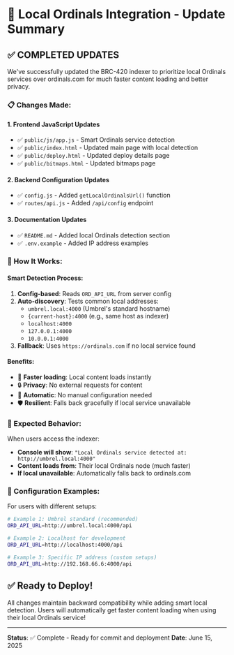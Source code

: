 # 🚀 Local Ordinals Integration - Update Summary

## ✅ **COMPLETED UPDATES**

We've successfully updated the BRC-420 indexer to prioritize local Ordinals services over ordinals.com for much faster content loading and better privacy.

### **📋 Changes Made:**

#### **1. Frontend JavaScript Updates**
- ✅ `public/js/app.js` - Smart Ordinals service detection
- ✅ `public/index.html` - Updated main page with local detection
- ✅ `public/deploy.html` - Updated deploy details page
- ✅ `public/bitmaps.html` - Updated bitmaps page

#### **2. Backend Configuration Updates**
- ✅ `config.js` - Added `getLocalOrdinalsUrl()` function
- ✅ `routes/api.js` - Added `/api/config` endpoint

#### **3. Documentation Updates**
- ✅ `README.md` - Added local Ordinals detection section
- ✅ `.env.example` - Added IP address examples

### **🔧 How It Works:**

#### **Smart Detection Process:**
1. **Config-based**: Reads `ORD_API_URL` from server config
2. **Auto-discovery**: Tests common local addresses:
   - `umbrel.local:4000` (Umbrel's standard hostname)
   - `{current-host}:4000` (e.g., same host as indexer)
   - `localhost:4000`
   - `127.0.0.1:4000`
   - `10.0.0.1:4000`
3. **Fallback**: Uses `https://ordinals.com` if no local service found

#### **Benefits:**
- 🚀 **Faster loading**: Local content loads instantly
- 🔒 **Privacy**: No external requests for content
- 🔄 **Automatic**: No manual configuration needed
- 🛡️ **Resilient**: Falls back gracefully if local service unavailable

### **🎯 Expected Behavior:**

When users access the indexer:
- **Console will show**: `"Local Ordinals service detected at: http://umbrel.local:4000"`
- **Content loads from**: Their local Ordinals node (much faster)
- **If local unavailable**: Automatically falls back to ordinals.com

### **📝 Configuration Examples:**

For users with different setups:

```bash
# Example 1: Umbrel standard (recommended)
ORD_API_URL=http://umbrel.local:4000/api

# Example 2: Localhost for development
ORD_API_URL=http://localhost:4000/api

# Example 3: Specific IP address (custom setups)
ORD_API_URL=http://192.168.66.6:4000/api
```

## **✅ Ready to Deploy!**

All changes maintain backward compatibility while adding smart local detection. Users will automatically get faster content loading when using their local Ordinals service!

---
**Status**: ✅ Complete - Ready for commit and deployment
**Date**: June 15, 2025
